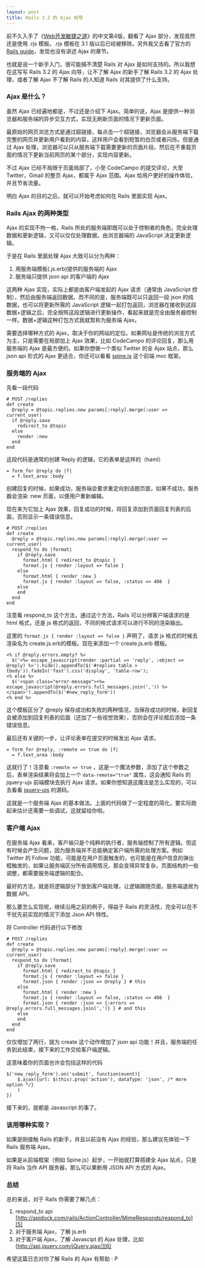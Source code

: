 ```yaml
---
layout: post
title: Rails 3.2 的 Ajax 向导
---
```

前不久入手了《[Web开发敏捷之道][1]》的中文第4版，翻看了 Ajax 部分，发现竟然还是使用 .rjs 模板。.rjs 模板在 3.1 版以后已经被移除。另外我又去看了官方的 [Rails guide][2]，发现也没有讲述 Ajax 的章节。

也就是说一个新手入门，很可能搞不清楚 Rails 对 Ajax 是如何支持的。所以我想在这写写 Rails 3.2 的 Ajax 向导，让不了解 Ajax 的新手了解 Rails 3.2 的 Ajax 处理，或者了解 Ajax 不了解 Rails 的人知道 Rails 对其提供了什么支持。

### Ajax 是什么？

虽然 Ajax 已经遍地都是，不过还是介绍下 Ajax。简单的说，Ajax 是提供一种浏览器和服务端的异步交互方式，实现无刷新页面的情况下更新页面。

最原始的网页浏览方式是通过超链接，每点击一个超链接，浏览器会从服务端下载完整的网页并更新用户看到的内容，这样用户会看到短暂的白页或者闪烁。但是通过 Ajax 处理，浏览器可以只从服务端下载需要更新的页面片段，然后在不重载页面的情况下更新当前网页的某个部分，实现内容更新。

不过 Ajax 已经不局限于页面局部了，小至 CodeCampo 的提交评论，大至 Twitter，Gmail 的整页 Ajax，都属于 Ajax 范围。Ajax 给用户更好的操作体验，并且节省流量。

明白 Ajax 的目的之后，就可以开始考虑如何在 Rails 里面实现 Ajax。

### Rails Ajax 的两种类型

Ajax 的实现不拘一格，Rails 所处的服务端即既可以处于控制者的角色，完全处理数据和更新逻辑，又可以仅仅处理数据，由浏览器端的 JavaScript 决定更新逻辑。

于是在 Rails 里面处理 Ajax 大致可以分为两种：

 1. 用服务端模板(.js.erb)提供的服务端的 Ajax
 2. 服务端只提供 json api 的客户端的 Ajax

这两种 Ajax 实现，实际上都是由客户端发起的 Ajax 请求（通常由 JavaScript 控制），然后由服务端返回数据。而不同的是，服务端既可以只返回一段 json 的纯数据，也可以将更新所需的 JavaScript 逻辑一起打包返回，浏览器在接收到这段数据+逻辑之后，完全按照这段逻辑进行更新操作，看起来就是完全由服务器控制一样。数据+逻辑这种打包方式我就暂称为服务端 Ajax。

需要选择哪种方式的 Ajax，取决于你的网站的定位。如果网址是传统的浏览方式为主，只是需要在局部加上 Ajax 效果，比如 CodeCampo 的评论回复，那么用服务端的 Ajax 是最方便的。如果你想做一个类似 Twitter 的全 Ajax 站点，那么 json api 形式的 Ajax 更适合，你还可以看看 [spine.js][3] 这个前端 mvc 框架。

### 服务端的 Ajax

先看一段代码

    # POST /replies
    def create
      @reply = @topic.replies.new params[:reply].merge(:user => current_user)
      if @reply.save
        redirect_to @topic
      else
        render :new
      end
    end

这段代码是通常的创建 Reply 的逻辑，它的表单是这样的（haml）

    = form_for @reply do |f|
      = f.text_area :body

创建回复的时候，如果成功，服务端会要求重定向到话题页面，如果不成功，服务器会渲染 :new 页面，以便用户重新编辑。

现在来为它加上 Ajax 效果，回复成功的时候，将回复添加到页面回复列表的后面，否则显示一条错误信息。

    # POST /replies
    def create
      @reply = @topic.replies.new params[:reply].merge(:user => current_user)
      respond_to do |format|
        if @reply.save
          format.html { redirect_to @topic }
          format.js { render :layout => false }
        else
          format.html { render :new }
          format.js { render :layout => false, :status => 406  }
        else
        end
      end
    end

注意看 respond_to 这个方法，通过这个方法，Rails 可以分辨客户端请求的是 html 格式，还是 js 格式的返回，不同的格式请求可以进行不同的渲染输出。

这里的 `format.js { render :layout => false }` 声明了，请求 js 格式的时候去渲染名为 create.js.erb的模板。现在来添加一个 create.js.erb 模板。

    <% if @reply.errors.empty? %>
      $('<%= escape_javascript(render :partial => 'reply', :object => @reply) %>').hide().appendTo($('#replies table > tbody')).fadeIn('fast').css('display', 'table-row');
    <% else %>
      $('<span class="error-message"><%= escape_javascript(@reply.errors.full_messages.join(',')) %></span>').appendTo($('#new_reply_form'))
    <% end %>

这个模板区分了 @reply 保存成功和失败的两种情况，当保存成功的时候，新回复会被添加到回复列表的后面（还加了一些视觉效果），否则会在评论框后添加一条错误信息。

最后还有关键的一步，让评论表单在提交的时候发出 Ajax 请求。

    = form_for @reply, :remote => true do |f|
      = f.text_area :body

这就行了！注意看 `:remote => true` ，这是一个魔法参数，添加了这个参数之后，表单渲染结果将会加上一个 `data-remote="true"` 属性，这会通知 Rails 的 jquery-ujs 前端模块去执行 Ajax 请求。如果你想知道这魔法是怎么实现的，可以去看看 [jquery-ujs][4] 的源码。

这就是一个服务端 Ajax 的基本做法。上面的代码做了一定程度的简化，要实际跑起来估计还需要一些调试，这就留给你啦。

### 客户端 Ajax

在服务端 Ajax 看来，客户端只是个纯粹的执行者，服务端控制了所有逻辑。但这有时候会产生问题，因为服务端并不总能确定客户端所需的处理方案。例如 Twitter 的 Follow 功能，可能是在用户页面触发的，也可能是在用户信息的弹出框触发的，如果让服务端区分所有调用情况，那会变得异常复杂，页面结构的一些调整，都需要服务端逻辑的配合。

最好的方法，就是将逻辑部分下放到客户端处理，让逻辑跟随页面，服务端退居为数据 API。

那么要怎么实现呢，继续沿用之前的例子，得益于 Rails 的灵活性，完全可以在不干扰先前实现的情况下添加 Json API 特性。

将 Controller 代码进行以下修改

    # POST /replies
    def create
      @reply = @topic.replies.new params[:reply].merge(:user => current_user)
      respond_to do |format|
        if @reply.save
          format.html { redirect_to @topic }
          format.js { render :layout => false }
          format.json { render :json => @reply } # this
        else
          format.html { render :new }
          format.js { render :layout => false, :status => 406  }
          format.json { render :json => {:errors => @reply.errors.full_messages.join(',')} } # and this
        else
        end
      end
    end

仅仅增加了两行，就为 create 这个动作增加了 json api 功能！并且，服务端的任务到此结束，接下来的工作交给客户端逻辑。

这意味着你的页面也许会包括这样的代码

    $('new_reply_form').on('submit', function(event){
        $.ajax({url: $(this).prop('action'), dataType: 'json', /* more option */} 
        )
    })

接下来的，就都是 Javascript 的事了。

### 该用哪种实现？

如果是刚接触 Rails 的新手，并且以前没有 Ajax 的经验，那么建议先体验一下 Rails 服务端 Ajax。

如果是从前端框架（例如 Spine.js）起步，一开始就打算搭建全 Ajax 站点，只是将 Rails 当作 API 服务器，那么可以果断用 JSON API 方式的 Ajax。

### 总结

总的来说，对于 Rails 你需要了解几点：

1. respond_to api [http://apidock.com/rails/ActionController/MimeResponds/respond_to][5]
2. 对于服务端 Ajax，了解 js.erb
3. 对于客户端 Ajax，了解 Javascipt 的 Ajax 处理，比如 [http://api.jquery.com/jQuery.ajax/][6]

希望这篇日志对你了解 Rails 的 Ajax 有帮助 : P

  [1]: http://book.douban.com/subject/10528446/
  [2]: http://guides.rubyonrails.org/
  [3]: http://spinejs.com/
  [4]: https://github.com/rails/jquery-ujs
  [5]: http://apidock.com/rails/ActionController/MimeResponds/respond_to
  [6]: http://api.jquery.com/jQuery.ajax/
